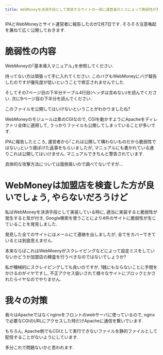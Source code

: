 ```yaml
---
title: WebMoneyを決済手段として実装するサイトの一部に運営者のミスによって脆弱性が発生しています
---
```


IPAとWebMoneyとサイト運営者に報告したのが2月7日です.
そろそろ注意喚起を兼ねて広く公開しておきます.

# 脆弱性の内容

WebMoneyの｢基本導入マニュアル｣を参照してください.

持ってない方は頑張って手に入れてください.
このバグもWebMoneyにバグ報告したのですが優先度が低いということで修正されませんでした.

そしてその7ページ目の下半分テーブル4行目(ヘッダは含めない)を読んでください.
次に9ページ目の下半分を読んでください.

このファイルを公開してはいけないということがわかりましたね?

WebMoneyのモジュールは素のCGIなので,
CGIを動かすようにApacheをディレクトリ全体に適用して,
うっかりファイルも公開してしまっていることが多いです.

IPAに報告したところ,
運営者から｢これは公開して構わないものだから脆弱性ではない｣という寝ぼけた返事をもらいましたが,
マニュアルにも書かれている通りこれは公開してはいけません.
マニュアルできちんと警告されています.

具体的な攻撃方法については面倒臭いので調べてないですが…

# WebMoneyは加盟店を検査した方が良いでしょう, やらないだろうけど

私はWebMoneyを決済手段として実装している時に,
適当に実装すると脆弱性が発生すると気が付き,
Google検索を使うことにより4件のサイトに脆弱性が生じていることを発見しました.

発見した全てのサイトにはメールにて連絡を出しましたが,
全てをカバーできているとは到底思えません.

本来ならばこれはWebMoenyがスクレイピングなどによって設定ミスをしていないかどうか加盟店の検査を行うべきなのではないでしょうか?

私が機械的にスクレイピングしても良いのですが,
1銭にもならないことに手間をかけるのがイヤですし,
不正アクセス扱いされて様々なサイトにブロックとかされたらイヤなのでやりません.

# 我々の対策

我々はApacheではなくnginxをフロントのwebサーバに使っているので,
nginxで必要なCGIのURLにアクセスした時だけApacheに通信を繋いでいます.

もちろん,
Apache側でもCGIとして実行できないファイルを静的ファイルとして配信することがないようにしています.

多分これで問題ないかと思われます.
